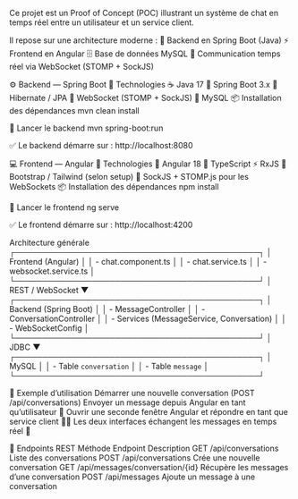 Ce projet est un Proof of Concept (POC) illustrant un système de chat en temps réel entre un utilisateur et un service client.

Il repose sur une architecture moderne :
🧠 Backend en Spring Boot (Java)
⚡ Frontend en Angular
🗄️ Base de données MySQL
🔄 Communication temps réel via WebSocket (STOMP + SockJS)

⚙️ Backend — Spring Boot
🧱 Technologies
☕ Java 17
🌱 Spring Boot 3.x
💾 Hibernate / JPA
🧩 WebSocket (STOMP + SockJS)
🐬 MySQL
📦 Installation des dépendances
mvn clean install

🚀 Lancer le backend
mvn spring-boot:run

✅ Le backend démarre sur :
http://localhost:8080


💻 Frontend — Angular
🧱 Technologies
🔺 Angular 18
🧠 TypeScript
⚡ RxJS
🎨 Bootstrap / Tailwind (selon setup)
🔄 SockJS + STOMP.js pour les WebSockets
📦 Installation des dépendances
npm install

🚀 Lancer le frontend
ng serve

✅ Le frontend démarre sur :
http://localhost:4200


Architecture générale
┌────────────────────────────────────────────┐
│                    Frontend (Angular)      │
│  - chat.component.ts                       │
│  - chat.service.ts                         │
│  - websocket.service.ts                    │
└────────────────────────────────────────────┘
                │ REST / WebSocket
                ▼
┌────────────────────────────────────────────┐
│                 Backend (Spring Boot)      │
│  - MessageController                       │
│  - ConversationController                  │
│  - Services (MessageService, Conversation) │
│  - WebSocketConfig                         │
└────────────────────────────────────────────┘
                │ JDBC
                ▼
┌────────────────────────────────────────────┐
│                   MySQL                    │
│  - Table `conversation`                    │
│  - Table `message`                         │
└────────────────────────────────────────────┘



🧪 Exemple d’utilisation
Démarrer une nouvelle conversation (POST /api/conversations)
Envoyer un message depuis Angular en tant qu’utilisateur 👤
Ouvrir une seconde fenêtre Angular et répondre en tant que service client 🧑‍💼
Les deux interfaces échangent les messages en temps réel 🎯


🔌 Endpoints REST
Méthode	Endpoint	Description
GET	/api/conversations	Liste des conversations
POST	/api/conversations	Crée une nouvelle conversation
GET	/api/messages/conversation/{id}	Récupère les messages d’une conversation
POST	/api/messages	Ajoute un message à une conversation

